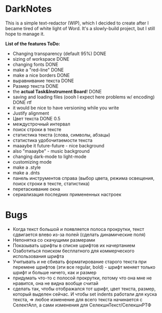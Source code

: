 # DarkNotes

This is a simple text-redactor (WIP), which I decided to create after I became tired of white light of Word. It's a slowly-build project, but I still hope to manage it.

**List of the features ToDo:**
- Changing transparency (default 95%) DONE
- sizing of workspace DONE
- changing fonts DONE
- make a "red-line" DONE
- make a nice borders DONE
- выравнивание текста DONE
- Размер текста DONE
- the **actual Task&Instrument Board**! DONE
- saving and loading files (oooh I expect here problems w/ encoding) DONE rtf
- it would be nice to have versioning while you write
- Justify alignment
- Цвет текста DONE 0.5
- междустрочный интервал
- поиск строки в тексте
- статистика текста (слова, символы, абзацы)
- статистика удобочитаемости текста
- maaaybe it future-future - nice background
- also "maaaybe" - music background
- changing dark-mode to light-mode
- customizing mode
- make a .style
- make a .dnts
- панель инструментов справа (выбор цвета, режима освещения, поиск строки в тексте, статистика)
- перетаскивание окна
- сериализация последних примененных настроек

# Bugs

- Когда текст большой и появляется полоса прокрутки, текст сдвигается влево из-за полей (сделать динамические поля)
- Непонятка со скачущими размерами
- Показывать шрифты в списке шрифтов их начертанием
- Озаботиться поиском бесплатного для коммерческого использования шрифта
- Учитывать и не сбивать форматирование старого текста при перемене шрифтов (эти все regular, bold) - шрифт меняет только шрифт и больше ничего, как и размер
- придумать что-то с полосой прокрутки, потому что она мне не нравится, она не видна вообще считай
- сделать так, чтобы отображался тот шрифт, цвет текста, размер, который выделен сейчас. И чтобы set indents работали для куска текста, => любое изменение для всего текста начинается с СелектАлл, а сами изменения для СелекшнТекст/СелекшнРТФ
